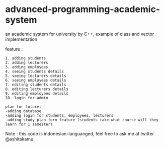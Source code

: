 # advanced-programming-academic-system
an academic system for university by C++, example of class and vector implementation

feature :
```
1. adding students
2. adding lecturers
3. adding employees
4. seeing students details
5. seeing lecturers details
6. seeing employees details
7. editing students details
8. editing lecturers details
9. editing employees details
10. login for admin

plan for future:
-adding database
-adding login for students, employees, lecturers
-adding study plan form feature (students take what course will they learn for 1 semester) 
```
Note : this code is indonesian-languanged, feel free to ask me at twitter @ashitakamu 
